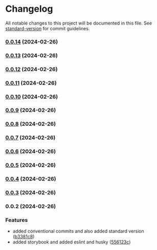 # Changelog

All notable changes to this project will be documented in this file. See [standard-version](https://github.com/conventional-changelog/standard-version) for commit guidelines.

### [0.0.14](https://github.com/imran-codes/react-component-library/compare/v0.0.13...v0.0.14) (2024-02-26)

### [0.0.13](https://github.com/imran-codes/react-component-library/compare/v0.0.12...v0.0.13) (2024-02-26)

### [0.0.12](https://github.com/imran-codes/react-component-library/compare/v0.0.11...v0.0.12) (2024-02-26)

### [0.0.11](https://github.com/imran-codes/react-component-library/compare/v0.0.10...v0.0.11) (2024-02-26)

### [0.0.10](https://github.com/imran-codes/react-component-library/compare/v0.0.9...v0.0.10) (2024-02-26)

### [0.0.9](https://github.com/imran-codes/react-component-library/compare/v0.0.8...v0.0.9) (2024-02-26)

### [0.0.8](https://github.com/imran-codes/react-component-library/compare/v0.0.7...v0.0.8) (2024-02-26)

### [0.0.7](https://github.com/imran-codes/react-component-library/compare/v0.0.6...v0.0.7) (2024-02-26)

### [0.0.6](https://github.com/imran-codes/react-component-library/compare/v0.0.5...v0.0.6) (2024-02-26)

### [0.0.5](https://github.com/imran-codes/react-component-library/compare/v0.0.4...v0.0.5) (2024-02-26)

### [0.0.4](https://github.com/imran-codes/react-component-library/compare/v0.0.3...v0.0.4) (2024-02-26)

### [0.0.3](https://github.com/imran-codes/react-component-library/compare/v0.0.2...v0.0.3) (2024-02-26)

### 0.0.2 (2024-02-26)


### Features

* added conventional commits and also added standard version ([b3381c8](https://github.com/imran-codes/react-component-library/commit/b3381c8ab10404b4232a2efdb8c0a49437ead5b3))
* added storybook and added eslint and husky ([556123c](https://github.com/imran-codes/react-component-library/commit/556123c3c4f7577550d3a28ccb51d8e9e725369e))
